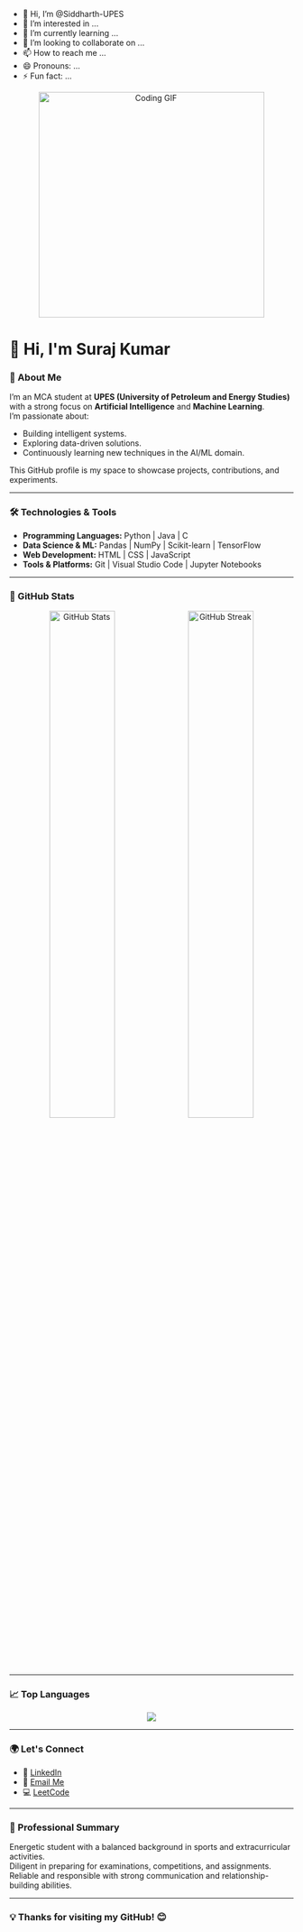 - 👋 Hi, I’m @Siddharth-UPES
- 👀 I’m interested in ...
- 🌱 I’m currently learning ...
- 💞️ I’m looking to collaborate on ...
- 📫 How to reach me ...
- 😄 Pronouns: ...
- ⚡ Fun fact: ...

<!---
Siddharth-UPES/Siddharth-UPES is a ✨ special ✨ repository because its `README.md` (this file) appears on your GitHub profile.
You can click the Preview link to take a look at your changes.
--->
<div align="center">
  <img src="https://media.giphy.com/media/qgQUggAC3Pfv687qPC/giphy.gif" width="400" alt="Coding GIF" />
</div>

# 👋 Hi, I'm **Suraj Kumar**

### 🚀 About Me  
I’m an MCA student at **UPES (University of Petroleum and Energy Studies)** with a strong focus on **Artificial Intelligence** and **Machine Learning**.  
I’m passionate about:  
- Building intelligent systems.  
- Exploring data-driven solutions.  
- Continuously learning new techniques in the AI/ML domain.  

This GitHub profile is my space to showcase projects, contributions, and experiments.  

---

### 🛠️ Technologies & Tools  
- **Programming Languages:** Python | Java | C  
- **Data Science & ML:** Pandas | NumPy | Scikit-learn | TensorFlow  
- **Web Development:** HTML | CSS | JavaScript  
- **Tools & Platforms:** Git | Visual Studio Code | Jupyter Notebooks  

---

### 🌟 GitHub Stats  
<div align="center">
  <img src="https://github-readme-stats.vercel.app/api?username=surajksharma7&show_icons=true&theme=radical&hide=prs,contribs" alt="GitHub Stats" width="48%" />
  <img src="https://github-readme-streak-stats.herokuapp.com/?user=surajksharma7&theme=radical" alt="GitHub Streak" width="48%" />
</div>

---

### 📈 Top Languages  
<div align="center">
  <img src="https://github-readme-stats.vercel.app/api/top-langs/?username=surajksharma7&layout=compact&theme=radical&langs_count=10&cache_seconds=86400" />
</div>

---

### 🌍 Let's Connect  
- 💼 [LinkedIn](https://www.linkedin.com/in/surajksharma7/)  
- 📧 [Email Me](mailto:surajksharma7@outlook.com)  
- 💻 [LeetCode](https://leetcode.com/u/surajksharma7/)  

---

### 📜 Professional Summary  
Energetic student with a balanced background in sports and extracurricular activities.  
Diligent in preparing for examinations, competitions, and assignments.  
Reliable and responsible with strong communication and relationship-building abilities.  

---

### 💡 Thanks for visiting my GitHub! 😊
